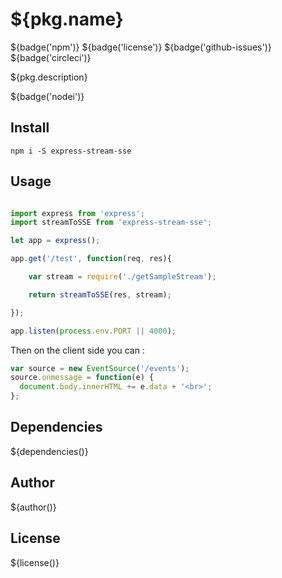 # ${pkg.name}

${badge('npm')} ${badge('license')} ${badge('github-issues')} ${badge('circleci')}

${pkg.description}

${badge('nodei')}

## Install

`npm i -S express-stream-sse`

## Usage

```js

import express from 'express';
import streamToSSE from 'express-stream-sse';

let app = express();

app.get('/test', function(req, res){

    var stream = require('./getSampleStream');

    return streamToSSE(res, stream);

});

app.listen(process.env.PORT || 4000);
```

Then on the client side you can :

```js
var source = new EventSource('/events');
source.onmessage = function(e) {
  document.body.innerHTML += e.data + '<br>';
};

```

## Dependencies

${dependencies()}

## Author

${author()}

## License

${license()}

